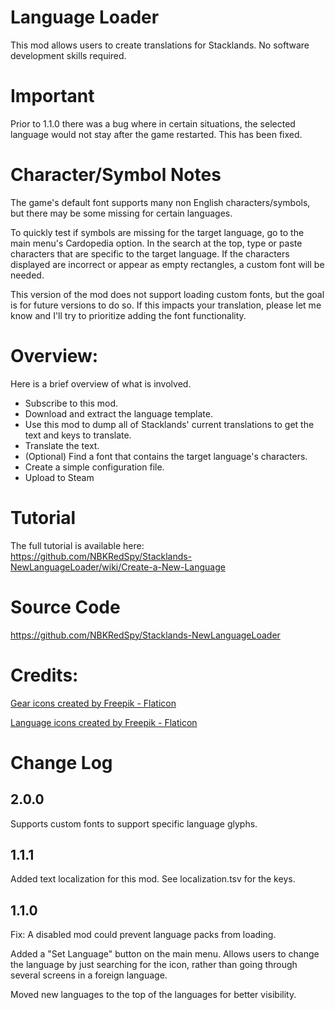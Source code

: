 # Language Loader
This mod allows users to create translations for Stacklands.  No software development skills required.

# Important
Prior to 1.1.0 there was a bug where in certain situations, the selected language would not stay after the game restarted.
This has been fixed.

# Character/Symbol Notes
The game's default font supports many non English characters/symbols, but there may be some missing for certain languages.

To quickly test if symbols are missing for the target language, go to the main menu's Cardopedia option.  In the search at the top, type or paste characters that are specific to the target language.  If the characters displayed are incorrect or appear as empty rectangles, a custom font will be needed.

This version of the mod does not support loading custom fonts, but the goal is for future versions to do so.
If this impacts your translation, please let me know and I'll try to prioritize adding the font functionality.

# Overview:
Here is a brief overview of what is involved.  

* Subscribe to this mod.
* Download and extract the language template.
* Use this mod to dump all of Stacklands' current translations to get the text and keys to translate.
* Translate the text.
* (Optional) Find a font that contains the target language's characters.
* Create a simple configuration file.
* Upload to Steam

# Tutorial
The full tutorial is available here:  https://github.com/NBKRedSpy/Stacklands-NewLanguageLoader/wiki/Create-a-New-Language

# Source Code
https://github.com/NBKRedSpy/Stacklands-NewLanguageLoader


# Credits:
[Gear icons created by Freepik - Flaticon](https://www.flaticon.com/free-icons/gear)

[Language icons created by Freepik - Flaticon](https://www.flaticon.com/free-icons/language)

# Change Log
## 2.0.0
Supports custom fonts to support specific language glyphs.

## 1.1.1
Added text localization for this mod. 
See localization.tsv for the keys.

## 1.1.0

Fix:  A disabled mod could prevent language packs from loading.

Added a "Set Language" button on the main menu.  Allows users to change the language by just searching for the icon, rather than going through several screens in a foreign language.

Moved new languages to the top of the languages for better visibility.
